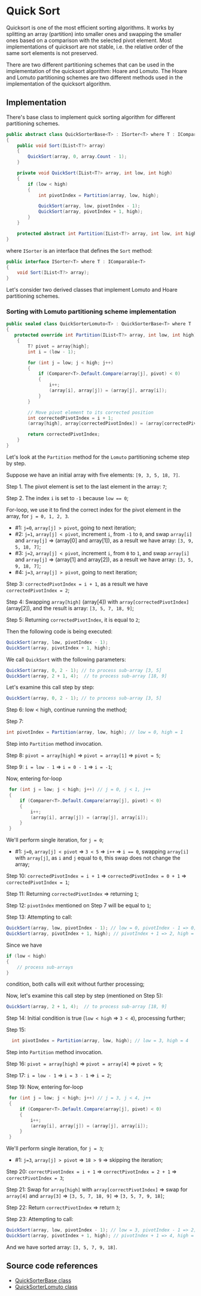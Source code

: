# Quick Sort

Quicksort is one of the most efficient sorting algorithms. It works by splitting an array (partition) into smaller ones and swapping the smaller ones based on a comparison with the selected pivot element. Most implementations of quicksort are not stable, i.e. the relative order of the same sort elements is not preserved.

There are two different partitioning schemes that can be used in the implementation of the quicksort algorithm: Hoare and Lomuto. The Hoare and Lomuto partitioning schemes are two different methods used in the implementation of the quicksort algorithm.


## Implementation

There's base class to implement quick sorting algorithm for different partitioning schemes.

```c#
public abstract class QuickSorterBase<T> : ISorter<T> where T : IComparable<T>
{
    public void Sort(IList<T?> array)
    {
        QuickSort(array, 0, array.Count - 1);
    }

    private void QuickSort(IList<T?> array, int low, int high)
    {
        if (low < high)
        {
            int pivotIndex = Partition(array, low, high);

            QuickSort(array, low, pivotIndex - 1);
            QuickSort(array, pivotIndex + 1, high);
        }
    }

    protected abstract int Partition(IList<T?> array, int low, int high);
}
```

where `ISorter` is an interface that defines the `Sort` method:

```c#
public interface ISorter<T> where T : IComparable<T>
{
    void Sort(IList<T?> array);
}
```

Let's consider two derived classes that implement Lomuto and Hoare partitioning schemes.

### Sorting with Lomuto partitioning scheme implementation

```c#
public sealed class QuickSorterLomuto<T> : QuickSorterBase<T> where T : IComparable<T>
{
   protected override int Partition(IList<T?> array, int low, int high)
    {
        T? pivot = array[high];
        int i = (low - 1);

        for (int j = low; j < high; j++)
        {
            if (Comparer<T>.Default.Compare(array[j], pivot) < 0)
            {
                i++;
                (array[i], array[j]) = (array[j], array[i]);
            }
        }

        // Move pivot element to its corrected position
        int correctedPivotIndex = i + 1;
        (array[high], array[correctedPivotIndex]) = (array[correctedPivotIndex], array[high]);

        return correctedPivotIndex;
    }
}
```

Let's look at the `Partition` method for the `Lomuto` partitioning scheme step by step.

Suppose we have an initial array with five elements: `[9, 3, 5, 18, 7]`.

Step 1. The pivot element is set to the last element in the array: `7`;

Step 2. The index `i` is set to `-1` because `low == 0`;

For-loop, we use it to find the correct index for the pivot element in the array, for `j = 0, 1, 2, 3`.

* #1: `j=0`, `array[j] > pivot`, going to next iteration; 
* #2: `j=1`, `array[j] < pivot`, increment `i`, from `-1` to `0`, and swap `array[i]` and `array[j]` => (array[0] and array[1]), as a result we have array: `[3, 9, 5, 18, 7]`;
* #3: `j=2`, `array[j] < pivot`, increment `i`, from `0` to `1`, and swap `array[i]` and `array[j]` => (array[1] and array[2]), as a result we have array: `[3, 5, 9, 18, 7]`;
* #4: `j=3`, `array[j] > pivot`, going to next iteration;

Step 3: `correctedPivotIndex = i + 1`, as a result we have `correctedPivotIndex = 2`;

Step 4: Swapping `array[high]` (array[4]) with `array[correctedPivotIndex]` (array[2]), and the result is array: `[3, 5, 7, 18, 9]`;

Step 5: Returning `correctedPivotIndex`, it is equal to `2`;

Then the following code is being executed:

```c#
QuickSort(array, low, pivotIndex - 1);
QuickSort(array, pivotIndex + 1, high);
```

We call `QuickSort` with the following parameters:

```c#
QuickSort(array, 0, 2 - 1); // to process sub-array [3, 5]
QuickSort(array, 2 + 1, 4);  // to process sub-array [18, 9]
```

Let's examine this call step by step: 

```c#
QuickSort(array, 0, 2 - 1); // to process sub-array [3, 5]
```

Step 6: low < high, continue running the method;

Step 7: 

```c#
int pivotIndex = Partition(array, low, high); // low = 0, high = 1 
```

Step into `Partition` method invocation.

Step 8: `pivot = array[high]` => `pivot = array[1]` => `pivot = 5`;

Step 9: `i = low - 1` => `i = 0 - 1` => `i = -1`;

Now, entering for-loop

```c#
 for (int j = low; j < high; j++) // j = 0, j < 1, j++
 {
     if (Comparer<T>.Default.Compare(array[j], pivot) < 0)
     {
         i++;
         (array[i], array[j]) = (array[j], array[i]);
     }
 }
```

We'll perform single iteration, for `j = 0`;

* #1: `j=0`, `array[j] < pivot` => `3 < 5` => `i++` => `i == 0`, swapping `array[i]` with `array[j]`, as `i` and `j` equal to `0`, this swap does not change the array;

Step 10: `correctedPivotIndex = i + 1` => `correctedPivotIndex = 0 + 1` => `correctedPivotIndex = 1`;

Step 11: Returning `correctedPivotIndex` => returning `1`;

Step 12: `pivotIndex` mentioned on Step 7 will be equal to `1`;

Step 13: Attempting to call:

```c#
QuickSort(array, low, pivotIndex - 1); // low = 0, pivotIndex - 1 => 0;
QuickSort(array, pivotIndex + 1, high); // pivotIndex + 1 => 2, high = 1;
```

Since we have 

```c#
if (low < high)
{
    // process sub-arrays
}
```

condition, both calls will exit without further processing;

Now, let's examine this call step by step (mentioned on Step 5):

```c#
QuickSort(array, 2 + 1, 4);  // to process sub-array [18, 9]
```

Step 14: Initial condition is true (`low < high` => `3 < 4`), processing further;

Step 15:

```c#
  int pivotIndex = Partition(array, low, high); // low = 3, high = 4 
```

Step into `Partition` method invocation.

Step 16: `pivot = array[high]` => `pivot = array[4]` => `pivot = 9`;

Step 17: `i = low - 1` => `i = 3 - 1` => `i = 2`;

Step 19: Now, entering for-loop

```c#
 for (int j = low; j < high; j++) // j = 3, j < 4, j++
 {
     if (Comparer<T>.Default.Compare(array[j], pivot) < 0)
     {
         i++;
         (array[i], array[j]) = (array[j], array[i]);
     }
 }
```

We'll perform single iteration, for `j = 3`;

* #1: `j=3`, `array[j] > pivot` => `18 > 9` => skipping the iteration;

Step 20: `correctPivotIndex = i + 1` => `correctPivotIndex = 2 + 1` => `correctPivotIndex = 3`;

Step 21: Swap for `array[high]` with `array[correctPivotIndex]` => swap for `array[4]` and `array[3]` => `[3, 5, 7, 18, 9]` => `[3, 5, 7, 9, 18]`;

Step 22: Return `correctPivotIndex` => return `3`;

Step 23: Attempting to call:

```c#
QuickSort(array, low, pivotIndex - 1); // low = 3, pivotIndex - 1 => 2; this call will exit without further processing;
QuickSort(array, pivotIndex + 1, high); // pivotIndex + 1 => 4, high = 4; this call will exit without further processing;
```

And we have sorted array: `[3, 5, 7, 9, 18]`.





## Source code references

* [QuickSorterBase class](../../Algorithms/SortingAlgorithms/Base/QuickSorterBase.cs)
* [QuickSorterLomuto class](../../Algorithms/SortingAlgorithms/QuickSorterLomuto.cs)